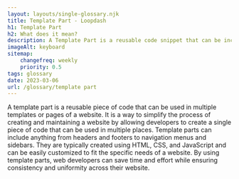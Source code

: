 ```yaml
--- 
layout: layouts/single-glossary.njk
title: Template Part - Loopdash
h1: Template Part
h2: What does it mean?
description: A Template Part is a reusable code snippet that can be included in multiple templates to display consistent content across a WordPress website.
imageAlt: keyboard
sitemap:
	changefreq: weekly
	priority: 0.5
tags: glossary
date: 2023-03-06
url: /glossary/template part
---
```


A template part is a reusable piece of code that can be used in multiple templates or pages of a website. It is a way to simplify the process of creating and maintaining a website by allowing developers to create a single piece of code that can be used in multiple places. Template parts can include anything from headers and footers to navigation menus and sidebars. They are typically created using HTML, CSS, and JavaScript and can be easily customized to fit the specific needs of a website. By using template parts, web developers can save time and effort while ensuring consistency and uniformity across their website.

